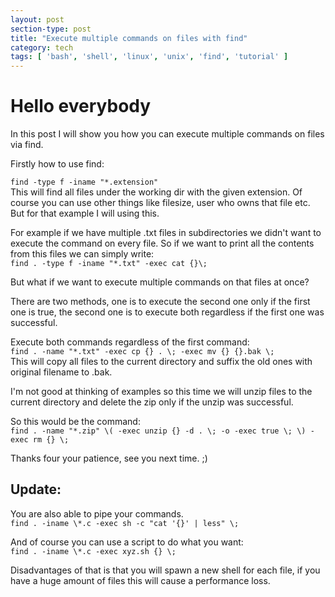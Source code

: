 ```yaml
---
layout: post
section-type: post
title: "Execute multiple commands on files with find"
category: tech
tags: [ 'bash', 'shell', 'linux', 'unix', 'find', 'tutorial' ]
---
```


# Hello everybody

In this post I will show you how you can execute multiple commands on files via find.

Firstly how to use find:

`find -type f -iname "*.extension"`  
This will find all files under the working dir with the given extension. Of course you can use other things like filesize, user who owns that file etc. But for that example I will using this.

For example if we have multiple .txt files in subdirectories we didn't want to execute the command on every file.
So if we want to print all the contents from this files we can simply write:  
`find . -type f -iname "*.txt" -exec cat {}\;`

But what if we want to execute multiple commands on that files at once?

There are two methods, one is to execute the second one only if the first one is true, the second one is to execute both regardless if the first one was successful.

Execute both commands regardless of the first command:  
`find . -name "*.txt" -exec cp {} . \; -exec mv {} {}.bak \;`  
This will copy all files to the current directory and suffix the old ones with original filename to .bak.

I'm not good at thinking of examples so this time we will unzip files to the current directory and delete the zip only if the unzip was successful.

So this would be the command:  
`find . -name "*.zip" \( -exec unzip {} -d . \; -o -exec true \; \) -exec rm {} \;`

Thanks four your patience, see you next time. ;)

## Update: 
You are also able to pipe your commands.  
`find . -iname \*.c -exec sh -c "cat '{}' | less" \;`

And of course you can use a script to do what you want:  
`find . -iname \*.c -exec xyz.sh {} \;`

Disadvantages of that is that you will spawn a new shell for each file, if you have a huge amount of files this will cause a performance loss.
